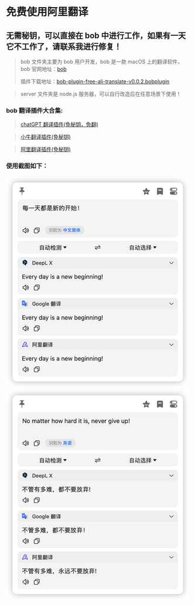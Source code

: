 # 免费使用阿里翻译

## 无需秘钥，可以直接在 bob 中进行工作，如果有一天它不工作了，请联系我进行修复！

> bob 文件夹主要为 bob 用户开发，bob 是一款 macOS 上的翻译软件，bob 官网地址：[bob](https://bobtranslate.com/)
>
> 插件下载地址：[bob-plugin-free-ali-translate-v0.0.2.bobplugin](https://github.com/bilibili-ayang/bob-plugin-free-ali-translate/releases/download/v0.0.2/bob-plugin-free-ali-translate.bobplugin)

> server 文件夹是 node.js 服务器，可以自行改造后在任意场景下使用！

### bob 翻译插件大合集:

> [chatGPT 翻译插件(免秘钥，免翻)](https://github.com/bilibili-ayang/bob-plugin-free-chatGPT-translate)

> [小牛翻译插件(免秘钥)](https://github.com/bilibili-ayang/bob-plugin-free-calf-translate)

> [阿里翻译插件(免秘钥)](https://github.com/bilibili-ayang/bob-plugin-free-ali-translate)

### 使用截图如下：

<img width="500" src="./image/zh-to-en.png" alt="zh-to-en">
<img width="500" src="./image/en-to-zh.png" alt="en-to-zh">
